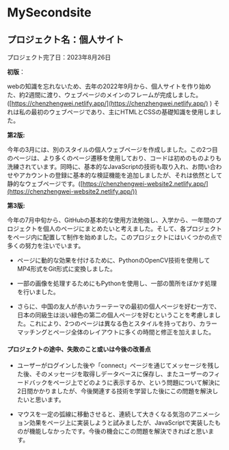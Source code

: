 # MySecondsite

## プロジェクト名：個人サイト

プロジェクト完了日：2023年8月26日

**初版**：

   webの知識を忘れないため、去年の2022年9月から、個人サイトを作り始めた、約2週間に渡り、ウェブページのメインのフレームが完成しました。([https://chenzhengwei.netlify.app/](https://chenzhengwei.netlify.app/) ) それは私の最初のウェブページであり、主にHTMLとCSSの基礎知識を使用しました。

**第2版:**

   今年の3月には、別のスタイルの個人ウェブページを作成しました。この2つ目のページは、より多くのページ遷移を使用しており、コードは初めのものよりも洗練されています。同時に、基本的なJavaScriptの技術も取り入れ、お問い合わせやアカウントの登録に基本的な検証機能を追加しましたが、それは依然として静的なウェブページです。([https://chenzhengwei-website2.netlify.app/](https://chenzhengwei-website2.netlify.app/))

**第3版:**

   今年の7月中旬から、GitHubの基本的な使用方法勉強し、入学から、一年間のプロジェクトを個人のページにまとめたいと考えました。そして、各プロジェクトをページ内に配置して制作を始めました。このプロジェクトにはいくつかの点で多くの努力を注いでいます。

- ページに動的な効果を付けるために、PythonのOpenCV技術を使用してMP4形式をGit形式に変換しました。

- 一部の画像を処理するためにもPythonを使用し、一部の箇所をぼかす処理を行いました。

- さらに、中国の友人が赤いカラーテーマの最初の個人ページを好む一方で、日本の同級生は淡い緑色の第二の個人ページを好むということを考慮しました。これにより、2つのページは異なる色とスタイルを持っており、カラーマッチングとページ全体のレイアウトに多くの時間と修正を加えました。

#### プロジェクトの途中、失敗のこと或いは今後の改善点

- ユーザーがログインした後や「connect」ページを通じてメッセージを残した後、そのメッセージを取得しデータベースに保存し、またユーザーのフィードバックをページ上でどのように表示するか、という問題について解決に2日間かかりましたが、今後関連する技術を学習した後にこの問題を解決したいと思います。

- マウスを一定の弧線に移動させると、連続して大きくなる気泡のアニメーション効果をページ上に実装しようと試みましたが、JavaScriptで実装したものが機能しなかったです。今後の機会にこの問題を解決できればと思います。
